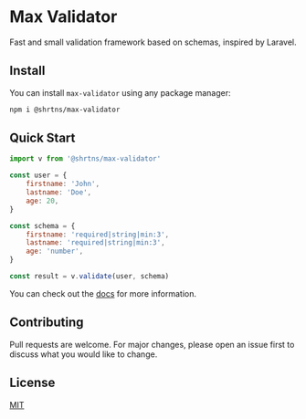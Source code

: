 # Max Validator

Fast and small validation framework based on schemas, inspired by Laravel.

## Install

You can install `max-validator` using any package manager:

```bash
npm i @shrtns/max-validator
```

## Quick Start

```js
import v from '@shrtns/max-validator'

const user = {
    firstname: 'John',
    lastname: 'Doe',
    age: 20,
}

const schema = {
    firstname: 'required|string|min:3',
    lastname: 'required|string|min:3',
    age: 'number',
}

const result = v.validate(user, schema)
```

You can check out the [docs](https://ubermanu.github.io/max-validator) for more information.

## Contributing

Pull requests are welcome. For major changes, please open an issue first to discuss what you would like to change.

## License

[MIT](https://choosealicense.com/licenses/mit/)
